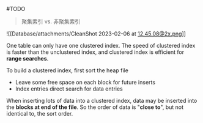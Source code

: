 #TODO 

> 聚集索引 vs. 非聚集索引

![[Database/attachments/CleanShot 2023-02-06 at 12.45.08@2x.png]]

One table can only have one clustered index. The speed of clustered index is faster than the unclustered index, and clustered index is efficient for **range searches**.

To build a clustered index, first sort the heap file

- Leave some free space on each block for future inserts
- Index entries direct search for data entries

When inserting lots of data into a clustered index, data may be inserted into the **blocks at end of the file**. So the order of data is "**close to**", but not identical to, the sort order.